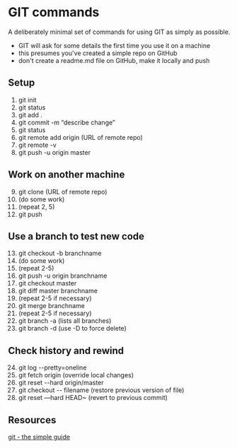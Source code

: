 # GIT commands

A deliberately minimal set of commands for using GIT as simply as possible.

- GIT will ask for some details the first time you use it on a machine
- this presumes you've created a simple repo on GitHub
- don't create a readme.md file on GitHub, make it locally and push

## Setup

1. git init
2. git status
3. git add .
4. git commit -m “describe change”
5. git status
6. git remote add origin (URL of remote repo)
7. git remote -v
8. git push -u origin master

## Work on another machine

9. git clone (URL of remote repo)
10. (do some work)
11. (repeat 2, 5)
12. git push

## Use a branch to test new code

13. git checkout -b branchname
14. (do some work)
15. (repeat 2-5)
16. git push -u origin branchname
17. git checkout master
18. git diff master branchname
19. (repeat 2-5 if necessary)
20. git merge branchname
21. (repeat 2-5 if necessary)
22. git branch -a (lists all branches)
23. git branch -d (use -D to force delete)

## Check history and rewind

24. git log --pretty=oneline
25. git fetch origin (override local changes)
26. git reset --hard origin/master
27. git checkout -- filename (restore previous version of file)
28. git reset —hard HEAD~ (revert to previous commit)

## Resources

[git - the simple guide](https://rogerdudler.github.io/git-guide/)
